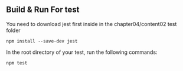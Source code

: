 ## Build & Run For test

You need to download jest first inside in the chapter04/content02 test folder

```
npm install --save-dev jest
```

In the root directory of your test, run the following commands:
```
npm test
```
